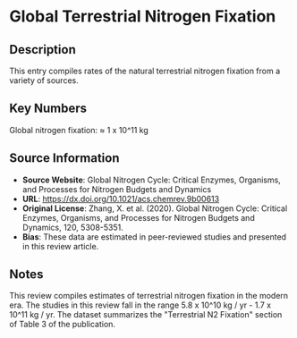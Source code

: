 
# Global Terrestrial Nitrogen Fixation

## Description
This entry compiles rates of the natural terrestrial nitrogen fixation from a variety of sources.

## Key Numbers
Global nitrogen fixation: ≈ 1 x 10^11 kg

## Source Information
* **Source Website**: Global Nitrogen Cycle: Critical Enzymes, Organisms, and Processes for Nitrogen Budgets and Dynamics
* **URL**: https://dx.doi.org/10.1021/acs.chemrev.9b00613
* **Original License**:  Zhang, X. et al. (2020). Global Nitrogen Cycle: Critical Enzymes, Organisms, and Processes for Nitrogen Budgets and Dynamics, 120, 5308-5351.
* **Bias**: These data are estimated in peer-reviewed studies and presented in this review article.

## Notes
This review compiles estimates of terrestrial nitrogen fixation in the modern era. The studies in this review fall in the range 5.8  x 10^10 kg / yr - 1.7 x 10^11 kg / yr. The dataset summarizes the "Terrestrial N2 Fixation" section of Table 3 of the publication.
